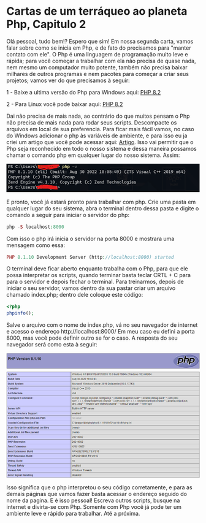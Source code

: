 # Cartas de um terráqueo ao planeta Php, Capitulo 2

Olá pessoal, tudo bem!? Espero que sim!
Em nossa segunda carta, vamos falar sobre como se inicia em Php, e de fato do precisamos para "manter contato com ele".
O Php é uma linguagem de programação muito leve e rápida; para você começar a trabalhar com ela não precisa de quase nada, 
nem mesmo um computador muito potente, também não precisa baixar milhares de outros programas e nem pacotes para começar a 
criar seus projetos; vamos ver do que precisamos à seguir:

1 - Baixe a ultima versão do Php para Windows aqui: [PHP 8.2](https://windows.php.net/downloads/releases/php-8.2.8-nts-Win32-vs16-x64.zip)

2 - Para Linux você pode baixar aqui: [PHP 8.2](https://www.php.net/distributions/php-8.2.8.tar.gz)

Dai não precisa de mais nada, ao contrário do que muitos pensam o Php não precisa de mais nada para rodar seus scripts. 
Descompacte os arquivos em local de sua preferencia. Para ficar mais fácil vamos, no caso do Windows adicionar o php às 
variáveis de ambiente, e para isso eu ja criei um artigo que você pode acessar aqui: [Artigo](https://pt.linkedin.com/pulse/php-sem-o-apache-jaelcio-araujo?trk=portfolio_article-card_title). 
Isso vai permitir que o Php seja reconhecido em todo o nosso sistema e dessa maneira possamos 
chamar o comando php em qualquer lugar do nosso sistema. Assim:

![php](php02.png)

E pronto, você já estará pronto para trabalhar com php. Crie uma pasta em qualquer lugar do seu sistema, abra o terminal dentro 
dessa pasta e digite o comando a seguir para iniciar o servidor do php:

~~~php
php -S localhost:8000
~~~

Com isso o php irá inicia o servidor na porta 8000 e mostrara uma mensagem como essa:

~~~php
PHP 8.1.10 Development Server (http://localhost:8000) started
~~~

O terminal deve ficar aberto enquanto trabalha com o Php, para que ele possa interpretar os scripts, quando terminar basta 
teclar CRTL + C para para o servidor e depois fechar o terminal.
Para treinarmos, depois de iniciar o seu servidor, vamos dentro da sua pastar criar um arquivo chamado index.php; dentro dele coloque este código:

~~~php
<?php
phpinfo();
~~~

Salve o arquivo com o nome de index.php, vá no seu navegador de internet e acesso o endereço http://localhost:8000/
Em meu caso eu defini a porta 8000, mas você pode definir outro se for o caso.
A resposta do seu navegador será como esta à seguir:

![php](php03.png)

Isso significa que o php interpretou o seu código corretamente, e para as demais páginas que vamos fazer basta acessar o endereço seguido do nome da pagina.
E é isso pessoal! Escreva outros scripts, busque na internet e divirta-se com Php. Somente com Php você já pode ter um ambiente leve e rápido para trabalhar.
Até a próxima.
